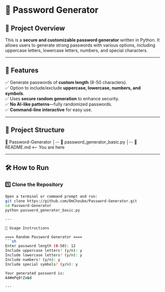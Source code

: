 # 🔐 Password Generator

## 📌 Project Overview
This is a **secure and customizable password generator** written in Python. It allows users to generate strong passwords with various options, including uppercase letters, lowercase letters, numbers, and special characters.

---

## 🚀 Features
✅ Generate passwords of **custom length** (8-50 characters).  
✅ Option to include/exclude **uppercase, lowercase, numbers, and symbols**.  
✅ Uses **secure random generation** to enhance security.  
✅ **No AI-like patterns**—fully randomized passwords.  
✅ **Command-line interactive** for easy use.

---

## 📂 Project Structure
📁 Password-Generator │-- 📜 password_generator_basic.py │-- 📜 README.md <-- You are here

---

## 🛠️ How to Run
### **1️⃣ Clone the Repository**
```sh
Open a terminal or command prompt and run:
git clone https://github.com/OmChoube/Password-Generator.git
cd Password-Generator
python password_generator_basic.py

---

📝 Usage Instructions

==== Random Password Generator ====
```sh
Enter password length (8-50): 12
Include uppercase letters? (y/n): y
Include lowercase letters? (y/n): y
Include numbers? (y/n): y
Include special symbols? (y/n): y

Your generated password is:
A4#mPq9!Zx&d

---
